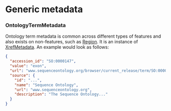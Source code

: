 # Generic metadata

### OntologyTermMetadata
Ontology term metadata is common across different types of features and also exists on non-features, such as [Region](./region.md). It is an instance of [XrefMetadata](./feature_metadata.md). An example would look as follows:

```json
{
  "accession_id": "SO:0000147",
  "value": "exon",
  "url": "www.sequenceontology.org/browser/current_release/term/SO:0000147",
  "source": {
    "id": "...",
    "name": "Sequence Ontology",
    "url": "www.sequenceontology.org",
    "description": "The Sequence Ontology..."
  }
}
```
